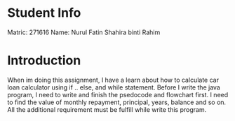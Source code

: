 # Student Info

Matric: 271616
Name: Nurul Fatin Shahira binti Rahim

# Introduction

When im doing this assignment, I have a learn about how to calculate car loan calculator  using if .. else, and while statement. Before I write the java program, I need to write and finish the psedocode and flowchart first. I need to find the value of monthly repayment, principal, years, balance and so on. All the additional requirement must be fulfill while write this program.





